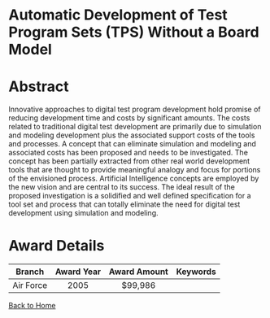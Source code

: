 
Automatic Development of Test Program Sets (TPS) Without a Board Model
======================================================================

# Abstract


Innovative approaches to digital test program development hold promise of reducing development time and costs by significant amounts. The costs related to traditional digital test development are primarily due to simulation and modeling development plus the associated support costs of the tools and processes. A concept that can eliminate simulation and modeling and associated costs has been proposed and needs to be investigated. The concept has been partially extracted from other real world development tools that are thought to provide meaningful analogy and focus for portions of the envisioned process. Artificial Intelligence concepts are employed by the new vision and are central to its success. The ideal result of the proposed investigation is a solidified and well defined specification for a tool set and process that can totally eliminate the need for digital test development using simulation and modeling.  

# Award Details

|Branch|Award Year|Award Amount|Keywords|
| :---: | :---: | :---: | :---: |
|Air Force|2005|$99,986||
  
  


[Back to Home](https://github.com/chrischow/dod_sbir_awards#123)